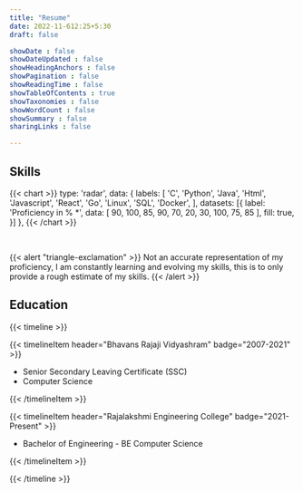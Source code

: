 ```yaml
---
title: "Resume"
date: 2022-11-612:25+5:30 
draft: false

showDate : false
showDateUpdated : false
showHeadingAnchors : false
showPagination : false
showReadingTime : false
showTableOfContents : true 
showTaxonomies : false 
showWordCount : false
showSummary : false
sharingLinks : false

---
```

## Skills

{{< chart >}}
type: 'radar',
data: {
  labels: [
    'C',
    'Python',
    'Java',
    'Html',
    'Javascript',
    'React',
    'Go',
    'Linux',
    'SQL',
    'Docker',
  ],
  datasets: [{
    label: 'Proficiency in % *',
    data: [
     90,
     100,
     85,
     90,
     70,
     20,
     30,
     100,
     75,
     85
    ],
    fill: true,
  }]
},
{{< /chart >}}

<br>

{{< alert "triangle-exclamation" >}}
Not an accurate representation of my proficiency, I am constantly learning and evolving my skills, this is to only provide a rough estimate of my skills. 
{{< /alert >}}

## Education

{{< timeline >}}

{{< timelineItem header="Bhavans Rajaji Vidyashram" badge="2007-2021" >}}
<ul>
  <li>Senior Secondary Leaving Certificate (SSC)</li>
  <li>Computer Science</li>
</ul>
{{< /timelineItem >}}

{{< timelineItem header="Rajalakshmi Engineering College" badge="2021-Present" >}}
<ul>
  <li>Bachelor of Engineering - BE Computer Science</li>
</ul>
{{< /timelineItem >}}

{{< /timeline >}}
